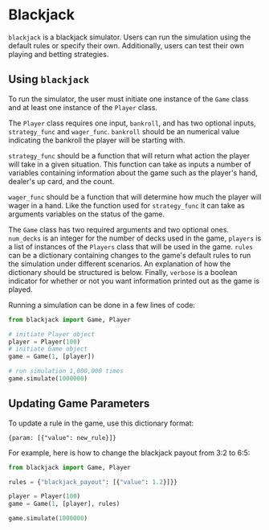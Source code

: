 # Blackjack

`blackjack` is a blackjack simulator. Users can run the simulation using the
default rules or specify their own. Additionally, users can test their own
playing and betting strategies.

## Using `blackjack`

To run the simulator, the user must initiate one instance of the `Game` class
and at least one instance of the `Player` class.

The `Player` class requires one input, `bankroll`, and has two optional inputs,
`strategy_func` and `wager_func`.
`bankroll` should be an numerical value indicating the bankroll
the player will be starting with.

`strategy_func` should be a function that will
return what action the player will take in a given situation. This function
can take as inputs a number of variables containing information about the game
such as the player's hand, dealer's up card, and the count.

`wager_func` should be a function that will determine how much the player will
wager in a hand. Like the function used for `strategy_func` it can take as
arguments variables on the status of the game.

The `Game` class has two required arguments and two optional ones. `num_decks`
is an integer for the number of decks used in the game, `players` is a list of
instances of the `Players` class that will be used in the game. `rules` can be
a dictionary containing changes to the game's default rules to run the simulation
under different scenarios. An explanation of how the dictionary should be
structured is below. Finally, `verbose` is a boolean indicator for whether or
not you want information printed out as the game is played.

Running a simulation can be done in a few lines of code:

```python
from blackjack import Game, Player

# initiate Player object
player = Player(100)
# initiate Game object
game = Game(1, [player])

# run simulation 1,000,000 times
game.simulate(1000000)
```

## Updating Game Parameters

To update a rule in the game, use this dictionary format:

`{param: [{"value": new_rule}]}`

For example, here is how to change the blackjack payout from 3:2 to 6:5:

```python
from blackjack import Game, Player

rules = {"blackjack_payout": [{"value": 1.2}]}}

player = Player(100)
game = Game(1, [player], rules)

game.simulate(1000000)
```